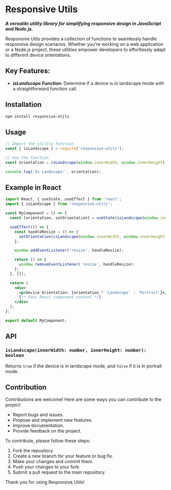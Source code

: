 ﻿# Responsive Utils

***A versatile utility library for simplifying responsive design in JavaScript and Node.js.***

Responsive Utils provides a collection of functions to seamlessly handle responsive design scenarios. Whether you're working on a web application or a Node.js project, these utilities empower developers to effortlessly adapt to different device orientations.

## Key Features:

* ***isLandscape Function:*** Determine if a device is in landscape mode with a straightforward function call.

## Installation

```bash
npm install responsive-utils
```

## Usage

```javascript
// Import the utility function
const { isLandscape } = require('responsive-utils');

// Use the function
const orientation = isLandscape(window.innerWidth, window.innerHeight);

console.log('Is Landscape:', orientation);
```

## Example in React

```jsx
import React, { useState, useEffect } from 'react';
import { isLandscape } from 'responsive-utils';

const MyComponent = () => {
  const [orientation, setOrientation] = useState(isLandscape(window.innerWidth, window.innerHeight));

  useEffect(() => {
    const handleResize = () => {
      setOrientation(isLandscape(window.innerWidth, window.innerHeight));
    };

    window.addEventListener('resize', handleResize);

    return () => {
      window.removeEventListener('resize', handleResize);
    };
  }, []);

  return (
    <div>
      <p>Device Orientation: {orientation ? 'Landscape' : 'Portrait'}</p>
      {/* Your React component content */}
    </div>
  );
};

export default MyComponent;
```

## API

### `isLandscape(innerWidth: number, innerHeight: number): boolean`

Returns `true` if the device is in landscape mode, and `false` if it is in portrait mode.

## Contribution

Contributions are welcome! Here are some ways you can contribute to the project:

* Report bugs and issues.
* Propose and implement new features.
* Improve documentation.
* Provide feedback on the project.

To contribute, please follow these steps:

 1. Fork the repository.
 2. Create a new branch for your feature or bug fix.
 3. Make your changes and commit them.
 4. Push your changes to your fork.
 5. Submit a pull request to the main repository.

Thank you for using Responsive Utils!


